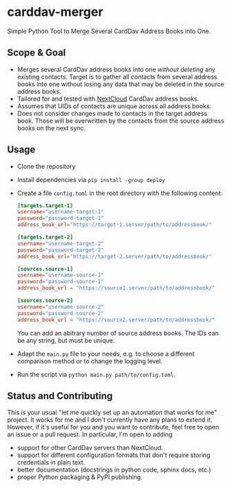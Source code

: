 # carddav-merger
Simple Python Tool to Merge Several CardDav Address Books into One.

## Scope & Goal

* Merges several CardDav address books into one *without deleting* any existing contacts. Target is to gather all contacts from several address books into one without losing any data that may be deleted in the source address books.
* Tailored for and tested with [NextCloud](https://nextcloud.com) CardDav address books.
* Assumes that UIDs of contacts are unique across all address books.
* Does not consider changes made to contacts in the target address book. Those will be overwritten by the contacts from the source address books on the next sync.

## Usage

* Clone the repository
* Install dependencies via `pip install -group deploy`
* Create a file `config.toml` in the root directory with the following content:
  
  ```toml
  [targets.target-1]
  username="username-target-1"
  password="password-target-1"
  address_book_url="https://target-1.server/path/to/addressbook/"
  
  [targets.target-2]
  username="username-target-2"
  password="password-target-2"
  address_book_url="https://target-2.server/path/to/addressbook/"
  
  [sources.source-1]
  username="username-source-1"
  password="password-source-1"
  address_book_url = "https://source1.server/path/to/addressbook/"
  
  [sources.source-2]
  username="username-source-2"
  password="password-source-2"
  address_book_url = "https://source2.server/path/to/addressbook/"
  ```
  
  You can add an abitrary number of source address books. The IDs can be any string, but must be unique.

* Adapt the `main.py` file to your needs, e.g. to choose a different comparison method or to change the logging level.
* Run the script via `python main.py path/to/config.toml`.

## Status and Contributing

This is your usual "let me quickly set up an automation that works for me" project.
It works for me and I don't currently have any plans to extend it.
However, if it's useful for you and you want to contribute, feel free to open an issue or a pull request.
In particular, I'm open to adding
  * support for other CardDav servers than NextCloud.
  * support for different configuration formats that don't require storing credentials in plain text.
  * better documentation (docstrings in python code, sphinx docs, etc.)
  * proper Python packaging & PyPI publishing.